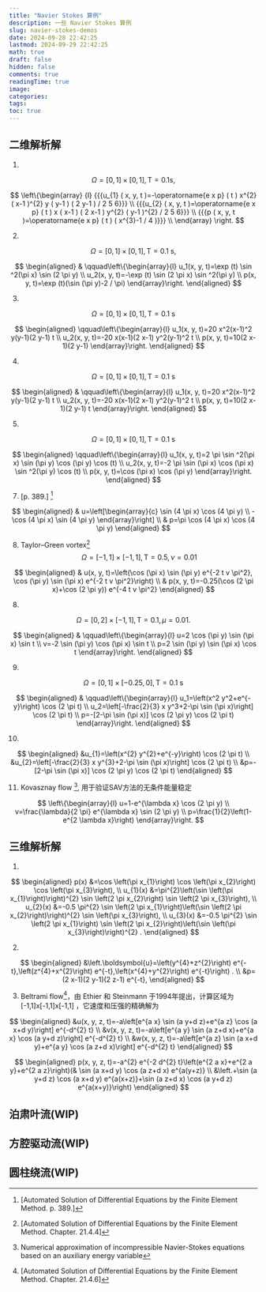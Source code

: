 ```yaml
---
title: "Navier Stokes 算例"
description: 一些 Navier Stokes 算例
slug: navier-stokes-demos
date: 2024-09-28 22:42:25
lastmod: 2024-09-29 22:42:25
math: true
draft: false
hidden: false
comments: true
readingTime: true
image:
categories:
tags:
toc: true
---
```





## 二维解析解

1. 

$$
\Omega=[ 0, 1 ] \times[ 0, 1 ], \, \mathrm{T}=0. 1 \mathrm{s},
$$

$$
\left\{\begin{array} {l} {{{u_{1} ( x, y, t )=-\operatorname{e x p} ( t ) x^{2} ( x-1 )^{2} y ( y-1 ) ( 2 y-1 ) / 2 5 6}}} \\ {{{u_{2} ( x, y, t )=\operatorname{e x p} ( t ) x ( x-1 ) ( 2 x-1 ) y^{2} ( y-1 )^{2} / 2 5 6}}} \\ {{{p ( x, y, t )=\operatorname{e x p} ( t ) ( x^{3}-1 / 4 )}}} \\ \end{array} \right.
$$

2. 

$$
\Omega=[0,1] \times[0,1], \mathrm{T}=0.1 \mathrm{~s},
$$

$$
\begin{aligned}
& \qquad\left\{\begin{array}{l}
u_1(x, y, t)=\exp (t) \sin ^2(\pi x) \sin (2 \pi y) \\
u_2(x, y, t)=-\exp (t) \sin (2 \pi x) \sin ^2(\pi y) \\
p(x, y, t)=\exp (t)(\sin (\pi y)-2 / \pi)
\end{array}\right.
\end{aligned}
$$

3. 

$$
\Omega=[0,1] \times[0,1], \mathrm{T}=0.1 \mathrm{~s}
$$

$$
\begin{aligned}
\qquad\left\{\begin{array}{l}
u_1(x, y, t)=20 x^2(x-1)^2 y(y-1)(2 y-1) t \\
u_2(x, y, t)=-20 x(x-1)(2 x-1) y^2(y-1)^2 t \\
p(x, y, t)=10(2 x-1)(2 y-1)
\end{array}\right.
\end{aligned}
$$

4. 

$$
\Omega=[0,1] \times[0,1], \mathrm{T}=0.1 \mathrm{~s}
$$

$$
\begin{aligned}
& \qquad\left\{\begin{array}{l}
u_1(x, y, t)=20 x^2(x-1)^2 y(y-1)(2 y-1) t \\
u_2(x, y, t)=-20 x(x-1)(2 x-1) y^2(y-1)^2 t \\
p(x, y, t)=10(2 x-1)(2 y-1) t
\end{array}\right.
\end{aligned}
$$

5. 

$$
\Omega=[0,1] \times[0,1], \mathrm{T}=0.1 \mathrm{~s}
$$

$$
\begin{aligned}
\qquad\left\{\begin{array}{l}
u_1(x, y, t)=2 \pi \sin ^2(\pi x) \sin (\pi y) \cos (\pi y) \cos (t) \\
u_2(x, y, t)=-2 \pi \sin (\pi x) \cos (\pi x) \sin ^2(\pi y) \cos (t) \\
p(x, y, t)=\cos (\pi x) \cos (\pi y)
\end{array}\right.
\end{aligned}
$$

7. [p. 389.] [^1]

$$
\begin{aligned}
& u=\left[\begin{array}{c}
\sin (4 \pi x) \cos (4 \pi y) \\
-\cos (4 \pi x) \sin (4 \pi y)
\end{array}\right] \\
& p=\pi \cos (4 \pi x) \cos (4 \pi y)
\end{aligned}
$$

8. Taylor–Green vortex[^2]
$$
\Omega=[-1,1] \times[-1,1], \mathrm{T}=0.5, \nu=0.01
$$

$$
\begin{aligned}
& u(x, y, t)=\left(\cos (\pi x) \sin (\pi y) e^{-2 t v \pi^2}, \cos (\pi y) \sin (\pi x) e^{-2 t v \pi^2}\right) \\
& p(x, y, t)=-0.25(\cos (2 \pi x)+\cos (2 \pi y)) e^{-4 t v \pi^2}
\end{aligned}
$$

8. 

$$
\Omega=[0,2] \times[-1,1], \mathrm{T}=0.1, \mu=0.01 .
$$

$$
\begin{aligned}
& \qquad\left\{\begin{array}{l}
u=2 \cos (\pi y) \sin (\pi x) \sin t \\
v=-2 \sin (\pi y) \cos (\pi x) \sin t \\
p=2 \sin (\pi y) \sin (\pi x) \cos t
\end{array}\right.
\end{aligned}
$$

9. 

$$
\Omega=[0,1] \times[-0.25,0], \mathrm{T}=0.1 \mathrm{~s}
$$

$$
\begin{aligned}
& \qquad\left\{\begin{array}{l}
u_1=\left(x^2 y^2+e^{-y}\right) \cos (2 \pi t) \\
u_2=\left[-\frac{2}{3} x y^3+2-\pi \sin (\pi x)\right] \cos (2 \pi t) \\
p=-[2-\pi \sin (\pi x)] \cos (2 \pi y) \cos (2 \pi t)
\end{array}\right.
\end{aligned}
$$

10. 

$$
\begin{aligned}
&u_{1}=\left(x^{2} y^{2}+e^{-y}\right) \cos (2 \pi t) \\
&u_{2}=\left[-\frac{2}{3} x y^{3}+2-\pi \sin (\pi x)\right] \cos (2 \pi t) \\
&p=-[2-\pi \sin (\pi x)] \cos (2 \pi y) \cos (2 \pi t)
\end{aligned}
$$

11. Kovasznay flow [^4], 用于验证SAV方法的无条件能量稳定

$$
\left\{\begin{array}{l}
u=1-e^{\lambda x} \cos (2 \pi y) \\
v=\frac{\lambda}{2 \pi} e^{\lambda x} \sin (2 \pi y) \\
p=\frac{1}{2}\left(1-e^{2 \lambda x}\right)
\end{array}\right.
$$





## 三维解析解

1. 
$$
\begin{aligned}
p(x) &=\cos \left(\pi x_{1}\right) \cos \left(\pi x_{2}\right) \cos \left(\pi x_{3}\right), \\
u_{1}(x) &=\pi^{2}\left(\sin \left(\pi x_{1}\right)\right)^{2} \sin \left(2 \pi x_{2}\right) \sin \left(2 \pi x_{3}\right), \\
u_{2}(x) &=-0.5 \pi^{2} \sin \left(2 \pi x_{1}\right)\left(\sin \left(2 \pi x_{2}\right)\right)^{2} \sin \left(\pi x_{3}\right), \\
u_{3}(x) &=-0.5 \pi^{2} \sin \left(2 \pi x_{1}\right) \sin \left(2 \pi x_{2}\right)\left(\sin \left(\pi x_{3}\right)\right)^{2} .
\end{aligned}
$$

2. 

$$
\begin{aligned}
&\left.\boldsymbol{u}=\left(y^{4}+z^{2}\right) e^{-t},\left(z^{4}+x^{2}\right) e^{-t},\left(x^{4}+y^{2}\right) e^{-t}\right) . \\
&p=(2 x-1)(2 y-1)(2 z-1) e^{-t},
\end{aligned}
$$

3. Beltrami flow[^3]，由 Ethier 和 Steinmann 于1994年提出，计算区域为 [-1,1]x[-1,1]x[-1,1] ，它速度和压强的精确解为


$$
\begin{aligned}
&u(x, y, z, t)=-a\left[e^{a x} \sin (a y+d z)+e^{a z} \cos (a x+d y)\right] e^{-d^{2} t} \\
&v(x, y, z, t)=-a\left[e^{a y} \sin (a z+d x)+e^{a x} \cos (a y+d z)\right] e^{-d^{2} t} \\
&w(x, y, z, t)=-a\left[e^{a z} \sin (a x+d y)+e^{a y} \cos (a z+d x)\right] e^{-d^{2} t} 
\end{aligned}
$$

$$
\begin{aligned}
p(x, y, z, t)=-a^{2} e^{-2 d^{2} t}\left(e^{2 a x}+e^{2 a y}+e^{2 a z}\right)(& \sin (a x+d y) \cos (a z+d x) e^{a(y+z)} \\
&\left.+\sin (a y+d z) \cos (a x+d y) e^{a(x+z)}+\sin (a z+d x) \cos (a y+d z) e^{a(x+y)}\right)
\end{aligned}
$$


## 泊肃叶流(WIP)



## 方腔驱动流(WIP)



## 圆柱绕流(WIP)



























[^1]: [Automated Solution of Differential Equations by the Finite Element Method. p. 389.]
[^2]: [Automated Solution of Differential Equations by the Finite Element Method. Chapter. 21.4.4] 
[^3]: [Automated Solution of Differential Equations by the Finite Element Method. Chapter. 21.4.6]
[^4]: Numerical approximation of incompressible Navier-Stokes equations based on an auxiliary energy variable
